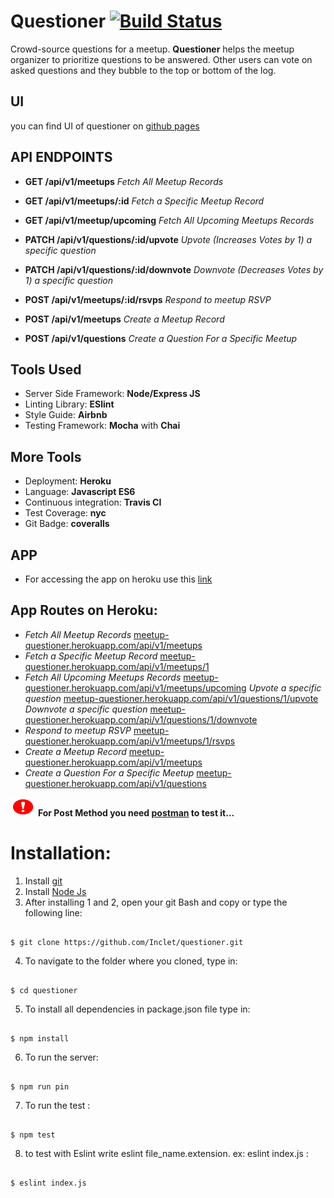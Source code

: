 # Questioner  [![Build Status](https://travis-ci.org/Inclet/questioner.svg?branch=develop)](https://travis-ci.org/Inclet/questioner)

Crowd-source questions for a meetup. **Questioner** helps the meetup organizer to prioritize questions to be answered. Other users can vote on asked questions and they bubble to the top or bottom of the log.

## UI
you can find UI of questioner on [github pages](https://inclet.github.io/questioner/)



## API ENDPOINTS
  * **GET /api/v1/meetups**     *Fetch All Meetup Records*
  * **GET /api/v1/meetups/:id**     *Fetch a Specific Meetup Record*
  * **GET /api/v1/meetup/upcoming**    *Fetch All Upcoming Meetups Records*
 
  * **PATCH /api/v1/questions/:id/upvote** *Upvote (Increases Votes by 1) a specific question*
  * **PATCH /api/v1/questions/:id/downvote** *Downvote (Decreases Votes by 1) a specific question*
  
  * **POST /api/v1/meetups/:id/rsvps** *Respond to meetup RSVP*
  * **POST /api/v1/meetups**     *Create a Meetup Record*
  * **POST /api/v1/questions**   *Create a Question For a Specific Meetup*

## Tools Used
  * Server Side Framework: **Node/Express JS**
  * Linting Library: **ESlint**
  * Style Guide: **Airbnb**
  * Testing Framework: **Mocha** with **Chai**


## More Tools
  * Deployment: **Heroku**
  * Language: **Javascript ES6**
  * Continuous integration: **Travis CI**
  * Test Coverage: **nyc**
  * Git Badge: **coveralls**


## APP
  * For accessing the app on heroku use this [link](https://meetup-questioner.herokuapp.com)

## App Routes on Heroku:
  * *Fetch All Meetup Records* [meetup-questioner.herokuapp.com/api/v1/meetups](https://meetup-questioner.herokuapp.com/api/v1/meetups)
  * *Fetch a Specific Meetup Record* [meetup-questioner.herokuapp.com/api/v1/meetups/1](https://meetup-questioner.herokuapp.com/api/v1/meetups/1)
  * *Fetch All Upcoming Meetups Records* [meetup-questioner.herokuapp.com/api/v1/meetups/upcoming](https://meetup-questioner.herokuapp.com/api/v1/meetups/upcoming)
  *Upvote a specific question* [meetup-questioner.herokuapp.com/api/v1/questions/1/upvote](https://meetup-questioner.herokuapp.com/api/v1/questions/1/upvote)
  *Downvote a specific question* [meetup-questioner.herokuapp.com/api/v1/questions/1/downvote](https://meetup-questioner.herokuapp.com/api/v1/questions/1/downvote)
  * *Respond to meetup RSVP* [meetup-questioner.herokuapp.com/api/v1/meetups/1/rsvps](https://meetup-questioner.herokuapp.com/api/v1/meetups/1/rsvps)
  * *Create a Meetup Record* [meetup-questioner.herokuapp.com/api/v1/meetups](https://meetup-questioner.herokuapp.com/api/v1/meetups)
  * *Create a Question For a Specific Meetup* [meetup-questioner.herokuapp.com/api/v1/questions](https://meetup-questioner.herokuapp.com/api/v1/questions)

<img src="https://github.com/Inclet/questioner/blob/develop/build/warning.png" alt="warning" height="30" width="40"/> **For Post Method you need [postman](https://chrome.google.com/webstore/detail/postman/fhbjgbiflinjbdggehcddcbncdddomop//%40) to test it...**


# Installation:
  1. Install [git](https://git-scm.com/downloads)
  2. Install [Node Js](https://nodejs.org/en/)
  3. After installing 1 and 2, open your git Bash and copy or type the following line:
  ```
  
  $ git clone https://github.com/Inclet/questioner.git
  
  ```
  4. To navigate to the folder where you cloned, type in:
  ```
  
  $ cd questioner
  
  ```
 
  5. To install all dependencies in package.json file type in:
  ```
 
  $ npm install
  
  ```
  
  6. To run the server:
  ```
  
  $ npm run pin
  
  ```
  
  7. To run the test :
  
  ```
  
  $ npm test
  
  ```
  
  8. to test with Eslint write eslint file_name.extension. ex: eslint index.js  :
  
  ```
  
  $ eslint index.js
  
  ```

  
  
  
  
  
